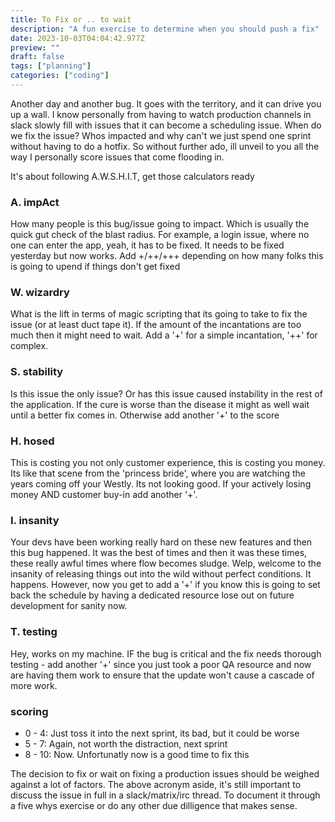 ```yaml
---
title: To Fix or .. to wait
description: "A fun exercise to determine when you should push a fix"
date: 2023-10-03T04:04:42.977Z
preview: ""
draft: false
tags: ["planning"]
categories: ["coding"]
---
```


Another day and another bug. It goes with the territory, and it can drive you up a wall. I know personally from having to watch production channels in slack slowly fill with issues that it can become a scheduling issue. When do we fix the issue? Whos impacted and why can't we just spend one sprint without having to do a hotfix. So without further ado, ill unveil to you all the way I personally score issues that come flooding in.

It's about following A.W.S.H.I.T, get those calculators ready

### A. impAct

How many people is this bug/issue going to impact. Which is usually the quick gut check of the blast radius. For example, a login issue, where no one can enter the app, yeah, it has to be fixed. It needs to be fixed yesterday but now works. Add +/++/+++ depending on how many folks this is going to upend if things don't get fixed

### W. wizardry

What is the lift in terms of magic scripting that its going to take to fix the issue (or at least duct tape it). If the amount of the incantations are too much then it might need to wait. Add a '+' for a simple incantation, '++' for complex.

### S. stability

Is this issue the only issue? Or has this issue caused instability in the rest of the application. If the cure is worse than the disease it might as well wait until a better fix comes in. Otherwise add another '+' to the score

### H. hosed

This is costing you not only customer experience, this is costing you money. Its like that scene from the 'princess bride', where you are watching the years coming off your Westly. Its not looking good. If your actively losing money AND customer buy-in add another '+'.

### I. insanity

Your devs have been working really hard on these new features and then this bug happened. It was the best of times and then it was these times, these really awful times where flow becomes sludge. Welp, welcome to the insanity of releasing things out into the wild without perfect conditions. It happens. However, now you get to add a '+' if you know this is going to set back the schedule by having a dedicated resource lose out on future development for sanity now.

### T. testing

Hey, works on my machine. IF the bug is critical and the fix needs thorough testing - add another '+' since you just took a poor QA resource and now are having them work to ensure that the update won't cause a cascade of more work.

### scoring

- 0 - 4: Just toss it into the next sprint, its bad, but it could be worse
- 5 - 7: Again, not worth the distraction, next sprint
- 8 - 10: Now. Unfortunatly now is a good time to fix this

The decision to fix or wait on fixing a production issues should be weighed against a lot of factors. The above acronym aside, it's still important to discuss the issue in full in a slack/matrix/irc thread. To document it through a five whys exercise or do any other due dilligence that makes sense. 